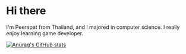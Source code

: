 # Hi there

I'm Peerapat from Thailand, and I majored in computer science. I really enjoy learning game developer.

[![Anurag's GitHub stats](https://github-readme-stats.vercel.app/api?username=Kama123-123)](https://github.com/anuraghazra/github-readme-stats)
